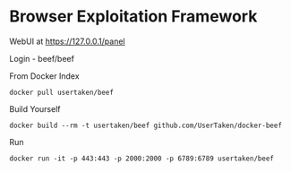 Browser Exploitation Framework
======================

WebUI at https://127.0.0.1/panel

Login - beef/beef

From Docker Index
```
docker pull usertaken/beef
```

Build Yourself
```
docker build --rm -t usertaken/beef github.com/UserTaken/docker-beef
```

Run
```
docker run -it -p 443:443 -p 2000:2000 -p 6789:6789 usertaken/beef
```
